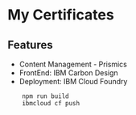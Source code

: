 # My Certificates

## Features
* Content Management - Prismics
* FrontEnd: IBM Carbon Design
* Deployment: IBM Cloud Foundry

```
    npm run build
    ibmcloud cf push
```
